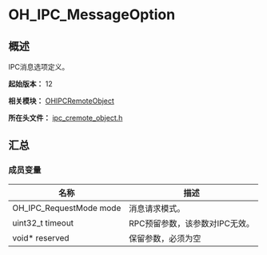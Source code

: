 # OH_IPC_MessageOption
<!--Kit: IPC Kit-->
<!--Subsystem: Communication-->
<!--Owner: @xdx19211@luodonghui0157-->
<!--Designer: @zhaopeng_gitee-->
<!--Tester: @maxiaorong2-->
<!--Adviser: @zhang_yixin13-->

## 概述

IPC消息选项定义。

**起始版本：** 12

**相关模块：** [OHIPCRemoteObject](capi-ohipcremoteobject.md)

**所在头文件：** [ipc_cremote_object.h](capi-ipc-cremote-object-h.md)

## 汇总

### 成员变量

| 名称 | 描述 |
| ---- | ---- |
| OH_IPC_RequestMode mode | 消息请求模式。 |
| uint32_t timeout | RPC预留参数，该参数对IPC无效。 |
| void* reserved | 保留参数，必须为空 |
